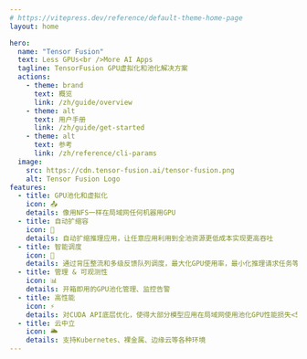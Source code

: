 ```yaml
---
# https://vitepress.dev/reference/default-theme-home-page
layout: home

hero:
  name: "Tensor Fusion"
  text: Less GPUs<br />More AI Apps
  tagline: TensorFusion GPU虚拟化和池化解决方案
  actions:
    - theme: brand
      text: 概览
      link: /zh/guide/overview
    - theme: alt
      text: 用户手册
      link: /zh/guide/get-started
    - theme: alt
      text: 参考
      link: /zh/reference/cli-params
  image:
    src: https://cdn.tensor-fusion.ai/tensor-fusion.png
    alt: Tensor Fusion Logo
features:
  - title: GPU池化和虚拟化
    icon: 📤
    details: 像用NFS一样在局域网任何机器用GPU
  - title: 自动扩缩容
    icon: 🔄
    details: 自动扩缩推理应用，让任意应用利用到全池资源更低成本实现更高吞吐
  - title: 智能调度
    icon: 🌈
    details: 通过背压整流和多级反馈队列调度，最大化GPU使用率，最小化推理请求任务等待时长
  - title: 管理 & 可观测性
    icon: 📊
    details: 开箱即用的GPU池化管理、监控告警
  - title: 高性能
    icon: ⚡
    details: 对CUDA API底层优化，使得大部分模型应用在局域网使用池化GPU性能损失<5%
  - title: 云中立
    icon: 🌥️
    details: 支持Kubernetes、裸金属、边缘云等各种环境
---
```

